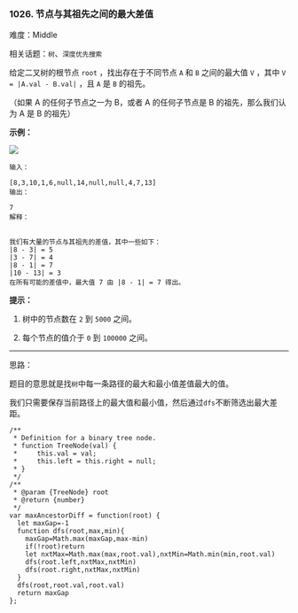 ### 1026. 节点与其祖先之间的最大差值

难度：Middle

相关话题：`树`、`深度优先搜索`

给定二叉树的根节点 `root` ，找出存在于不同节点 `A`  和 `B` 之间的最大值  `V` ，其中 `V = |A.val - B.val|` ，且 `A` 是 `B` 的祖先。



（如果 A 的任何子节点之一为 B，或者 A 的任何子节点是 B 的祖先，那么我们认为 A 是 B 的祖先）







**示例：** 



![](https://assets.leetcode-cn.com/aliyun-lc-upload/uploads/2019/04/12/2whqcep.jpg)






```
输入：

[8,3,10,1,6,null,14,null,null,4,7,13]
输出：

7
解释：


我们有大量的节点与其祖先的差值，其中一些如下：
|8 - 3| = 5
|3 - 7| = 4
|8 - 1| = 7
|10 - 13| = 3
在所有可能的差值中，最大值 7 由 |8 - 1| = 7 得出。

```






**提示：** 




1. 树中的节点数在 `2` 到 `5000` 之间。

2. 每个节点的值介于 `0` 到 `100000` 之间。






-----

思路：

题目的意思就是找`树`中每一条路径的最大和最小值差值最大的值。

我们只需要保存当前路径上的最大值和最小值，然后通过`dfs`不断筛选出最大差距。


```
/**
 * Definition for a binary tree node.
 * function TreeNode(val) {
 *     this.val = val;
 *     this.left = this.right = null;
 * }
 */
/**
 * @param {TreeNode} root
 * @return {number}
 */
var maxAncestorDiff = function(root) {
  let maxGap=-1
  function dfs(root,max,min){
    maxGap=Math.max(maxGap,max-min)
    if(!root)return
    let nxtMax=Math.max(max,root.val),nxtMin=Math.min(min,root.val)
    dfs(root.left,nxtMax,nxtMin)
    dfs(root.right,nxtMax,nxtMin)
  }
  dfs(root,root.val,root.val)
  return maxGap
};



```

